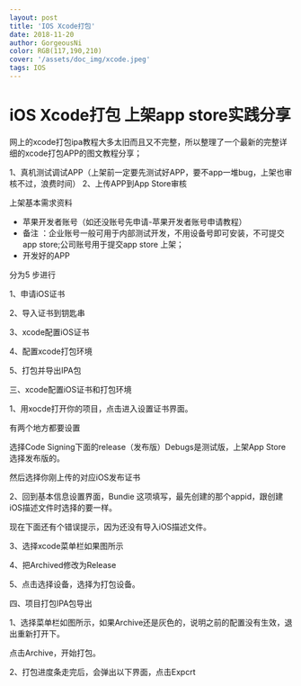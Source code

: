 ```yaml
--- 
layout: post
title: 'IOS Xcode打包'
date: 2018-11-20
author: GorgeousNi
color: RGB(117,190,210)
cover: '/assets/doc_img/xcode.jpeg'
tags: IOS
---
```



# iOS Xcode打包 上架app store实践分享

网上的xcode打包ipa教程大多太旧而且又不完整，所以整理了一个最新的完整详细的xcode打包APP的图文教程分享；

1、真机测试调试APP（上架前一定要先测试好APP，要不app一堆bug，上架也审核不过，浪费时间）
2、上传APP到App Store审核

上架基本需求资料
* 苹果开发者账号（如还没账号先申请-苹果开发者账号申请教程）
*   备注 ：企业账号一般可用于内部测试开发，不用设备号即可安装，不可提交app store;公司账号用于提交app store 上架；
* 开发好的APP


分为5 步进行

1、申请iOS证书

2、导入证书到钥匙串

3、xcode配置iOS证书

4、配置xcode打包环境

5、打包并导出IPA包

三、xcode配置iOS证书和打包环境

1、用xocde打开你的项目，点击进入设置证书界面。

有两个地方都要设置

选择Code Signing下面的release（发布版）Debugs是测试版，上架App Store选择发布版的。

然后选择你刚上传的对应iOS发布证书

2、回到基本信息设置界面，Bundie 这项填写，最先创建的那个appid，跟创建iOS描述文件时选择的要一样。

现在下面还有个错误提示，因为还没有导入iOS描述文件。

3、选择xcode菜单栏如果图所示

4、把Archived修改为Release

5、点击选择设备，选择为打包设备。

四、项目打包IPA包导出


1、选择菜单栏如图所示，如果Archive还是灰色的，说明之前的配置没有生效，退出重新打开下。

点击Archive，开始打包。

2、打包进度条走完后，会弹出以下界面，点击Expcrt

